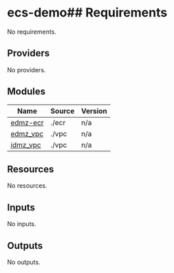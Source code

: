 # ecs-demo## Requirements

No requirements.

## Providers

No providers.

## Modules

| Name | Source | Version |
|------|--------|---------|
| <a name="module_edmz-ecr"></a> [edmz-ecr](#module\_edmz-ecr) | ./ecr | n/a |
| <a name="module_edmz_vpc"></a> [edmz\_vpc](#module\_edmz\_vpc) | ./vpc | n/a |
| <a name="module_idmz_vpc"></a> [idmz\_vpc](#module\_idmz\_vpc) | ./vpc | n/a |

## Resources

No resources.

## Inputs

No inputs.

## Outputs

No outputs.

